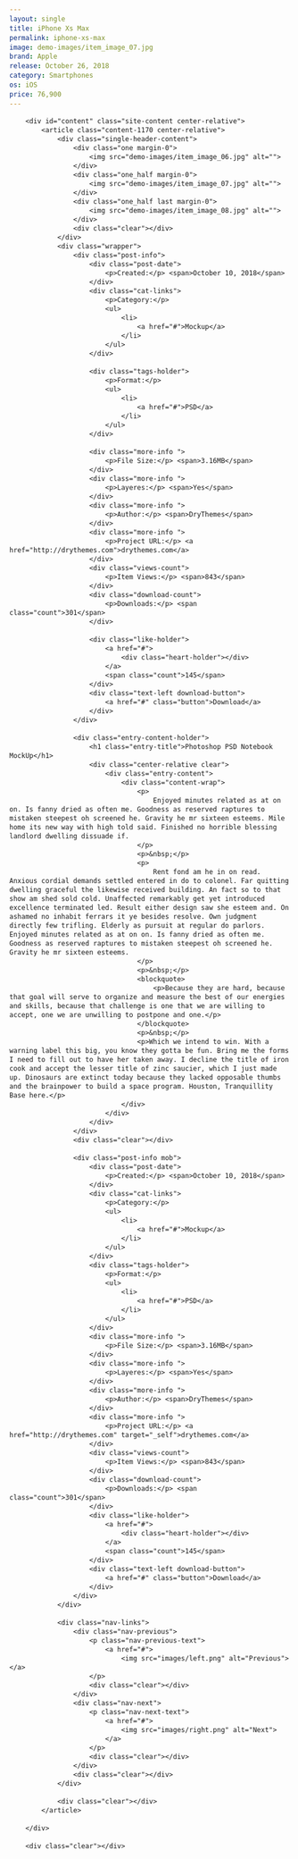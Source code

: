 ```yaml
---
layout: single
title: iPhone Xs Max
permalink: iphone-xs-max
image: demo-images/item_image_07.jpg
brand: Apple
release: October 26, 2018
category: Smartphones
os: iOS
price: 76,900
---
```


        <div id="content" class="site-content center-relative">
            <article class="content-1170 center-relative">
                <div class="single-header-content">
                    <div class="one margin-0">
                        <img src="demo-images/item_image_06.jpg" alt="">
                    </div>
                    <div class="one_half margin-0">
                        <img src="demo-images/item_image_07.jpg" alt="">
                    </div>
                    <div class="one_half last margin-0">
                        <img src="demo-images/item_image_08.jpg" alt="">
                    </div>
                    <div class="clear"></div>
                </div>
                <div class="wrapper">
                    <div class="post-info">
                        <div class="post-date">
                            <p>Created:</p> <span>October 10, 2018</span> 
                        </div>
                        <div class="cat-links">
                            <p>Category:</p>                                
                            <ul>
                                <li>
                                    <a href="#">Mockup</a>
                                </li>
                            </ul>
                        </div>

                        <div class="tags-holder">
                            <p>Format:</p> 
                            <ul>
                                <li>
                                    <a href="#">PSD</a>
                                </li>
                            </ul>
                        </div>   

                        <div class="more-info ">
                            <p>File Size:</p> <span>3.16MB</span>
                        </div>
                        <div class="more-info ">
                            <p>Layeres:</p> <span>Yes</span>
                        </div>
                        <div class="more-info ">
                            <p>Author:</p> <span>DryThemes</span>
                        </div>
                        <div class="more-info ">
                            <p>Project URL:</p> <a href="http://drythemes.com">drythemes.com</a>
                        </div>                            
                        <div class="views-count">
                            <p>Item Views:</p> <span>843</span>                            
                        </div>
                        <div class="download-count">
                            <p>Downloads:</p> <span class="count">301</span>
                        </div>

                        <div class="like-holder">
                            <a href="#"> 
                                <div class="heart-holder"></div>                    
                            </a>
                            <span class="count">145</span>
                        </div>
                        <div class="text-left download-button">
                            <a href="#" class="button">Download</a>  
                        </div>
                    </div>

                    <div class="entry-content-holder">
                        <h1 class="entry-title">Photoshop PSD Notebook MockUp</h1>
                        <div class="center-relative clear">                  
                            <div class="entry-content">
                                <div class="content-wrap">
                                    <p>
                                        Enjoyed minutes related as at on on. Is fanny dried as often me. Goodness as reserved raptures to mistaken steepest oh screened he. Gravity he mr sixteen esteems. Mile home its new way with high told said. Finished no horrible blessing landlord dwelling dissuade if.
                                    </p>
                                    <p>&nbsp;</p>
                                    <p>
                                        Rent fond am he in on read. Anxious cordial demands settled entered in do to colonel. Far quitting dwelling graceful the likewise received building. An fact so to that show am shed sold cold. Unaffected remarkably get yet introduced excellence terminated led. Result either design saw she esteem and. On ashamed no inhabit ferrars it ye besides resolve. Own judgment directly few trifling. Elderly as pursuit at regular do parlors. Enjoyed minutes related as at on on. Is fanny dried as often me. Goodness as reserved raptures to mistaken steepest oh screened he. Gravity he mr sixteen esteems.
                                    </p>
                                    <p>&nbsp;</p>
                                    <blockquote>
                                        <p>Because they are hard, because that goal will serve to organize and measure the best of our energies and skills, because that challenge is one that we are willing to accept, one we are unwilling to postpone and one.</p>
                                    </blockquote>
                                    <p>&nbsp;</p>
                                    <p>Which we intend to win. With a warning label this big, you know they gotta be fun. Bring me the forms I need to fill out to have her taken away. I decline the title of iron cook and accept the lesser title of zinc saucier, which I just made up. Dinosaurs are extinct today because they lacked opposable thumbs and the brainpower to build a space program. Houston, Tranquillity Base here.</p>
                                </div>
                            </div>                   
                        </div>
                    </div>
                    <div class="clear"></div>

                    <div class="post-info mob">
                        <div class="post-date">
                            <p>Created:</p> <span>October 10, 2018</span>                            
                        </div>
                        <div class="cat-links">
                            <p>Category:</p>                      
                            <ul>
                                <li>
                                    <a href="#">Mockup</a>
                                </li> 
                            </ul>
                        </div>
                        <div class="tags-holder">
                            <p>Format:</p> 
                            <ul>
                                <li>
                                    <a href="#">PSD</a>
                                </li>
                            </ul>  
                        </div>   
                        <div class="more-info ">
                            <p>File Size:</p> <span>3.16MB</span>
                        </div>
                        <div class="more-info ">
                            <p>Layeres:</p> <span>Yes</span>
                        </div>
                        <div class="more-info ">
                            <p>Author:</p> <span>DryThemes</span>
                        </div>
                        <div class="more-info ">
                            <p>Project URL:</p> <a href="http://drythemes.com" target="_self">drythemes.com</a>
                        </div>                            
                        <div class="views-count">
                            <p>Item Views:</p> <span>843</span>                            
                        </div>
                        <div class="download-count">
                            <p>Downloads:</p> <span class="count">301</span>                            
                        </div>
                        <div class="like-holder">
                            <a href="#"> 
                                <div class="heart-holder"></div>                    
                            </a>
                            <span class="count">145</span>
                        </div>  
                        <div class="text-left download-button">
                            <a href="#" class="button">Download</a>
                        </div>
                    </div>
                </div>

                <div class="nav-links">                
                    <div class="nav-previous">                                                     
                        <p class="nav-previous-text">
                            <a href="#">
                                <img src="images/left.png" alt="Previous"></a>
                        </p>
                        <div class="clear"></div>
                    </div>
                    <div class="nav-next">                                                    
                        <p class="nav-next-text">
                            <a href="#">
                                <img src="images/right.png" alt="Next">
                            </a>
                        </p>
                        <div class="clear"></div>
                    </div>
                    <div class="clear"></div>
                </div>

                <div class="clear"></div>
            </article>

        </div>

        <div class="clear"></div>

        
